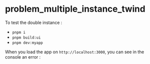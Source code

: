 # problem_multiple_instance_twind


To test the double instance :

- `pnpm i`
- `pnpm build:ui`
- `pnpm dev:myapp`


When you load the app on `http://localhost:3000`, you can see in the console an error : 

